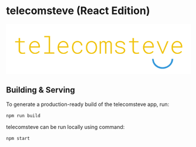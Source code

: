 # telecomsteve (React Edition)

![Telecom Steve Logo](./telecomsteve-react/public/media/telecomsteve_logo.png)

## Building & Serving

To generate a production-ready build of the telecomsteve app, run:

```bash
npm run build
```

telecomsteve can be run locally using command:

```bash
npm start
```
